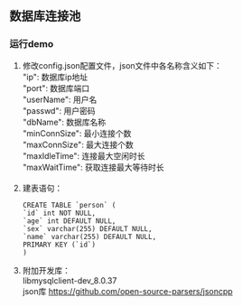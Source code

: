 ## 数据库连接池

### 运行demo
1. 修改config.json配置文件，json文件中各名称含义如下：<br>
    "ip": 数据库ip地址<br>
    "port": 数据库端口<br>
    "userName": 用户名<br>
    "passwd": 用户密码<br>
    "dbName": 数据库名称<br>
    "minConnSize": 最小连接个数<br>
    "maxConnSize": 最大连接个数<br>
    "maxIdleTime": 连接最大空闲时长<br>
    "maxWaitTime": 获取连接最大等待时长<br><br>
2. 建表语句：
    ```
    CREATE TABLE `person` (
    `id` int NOT NULL,
    `age` int DEFAULT NULL,
    `sex` varchar(255) DEFAULT NULL,
    `name` varchar(255) DEFAULT NULL,
    PRIMARY KEY (`id`)
    )
    ```
3. 附加开发库：<br>
    libmysqlclient-dev_8.0.37<br>
    json库 <https://github.com/open-source-parsers/jsoncpp>